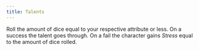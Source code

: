 ```yaml
---
title: Talents
---
```


Roll the amount of dice equal to your respective attribute or less. On a success the talent goes through. On a fail the character gains _Stress_ equal to the amount of dice rolled.

